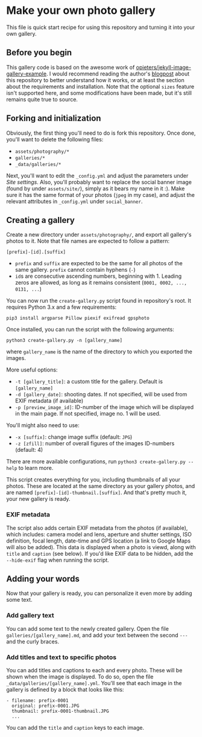 # Make your own photo gallery
This file is quick start recipe for using this repository and turning it into your own gallery. 

## Before you begin
This gallery code is based on the awesome work of [opieters/jekyll-image-gallery-example](https://github.com/opieters/jekyll-image-gallery-example). I would recommend reading the author's [blogpost](https://olivierpieters.be/blog/2016/02/26/creating-a-jekyll-image-gallery) about this repository to better understand how it works, or at least the section about the requirements and installation. Note that the optional `sizes` feature isn't supported here, and some modifications have been made, but it's still remains quite true to source.

## Forking and initialization
Obviously, the first thing you'll need to do is fork this repository. Once done, you'll want to delete the following files:

* `assets/photography/*`
* `galleries/*`
* `_data/galleries/*`

Next, you'll want to edit the `_config.yml` and adjust the parameters under _Site settings_. Also, you'll probably want to replace the social banner image (found by under `assets/site/`), simply as it bears my name in it :). Make sure it has the same format of your photos (`jpeg` in my case), and adjust the relevant attributes in `_config.yml` under `social_banner`.

## Creating a gallery
Create a new directory under `assets/photography/`, and export all gallery's photos to it. Note that file names are expected to follow a pattern:
```
[prefix]-[id].[suffix]
```

* `prefix` and `suffix` are expected to be the same for all photos of the same gallery. `prefix` cannot contain hyphens (`-`)
* `id`s are consecutive ascending numbers, beginning with 1. Leading zeros are allowed, as long as it remains consistent (`0001, 0002, ..., 0131, ...`)

You can now run the `create-gallery.py` script found in repository's root. It requires Python 3.x and a few requirements: 
```
pip3 install argparse Pillow piexif exifread gpsphoto
```
Once installed, you can run the script with the following arguments:
```
python3 create-gallery.py -n [gallery_name]
```

where `gallery_name` is the name of the directory to which you exported the images.

More useful options:
* `-t [gallery_title]`: a custom title for the gallery. Default is `[gallery_name]`
* `-d [gallery_date]`: shooting dates. If not specified, will be used from EXIF metadata (if available)
* `-p [preview_image_id]`: ID-number of the image which will be displayed in the main page. If not specified, image no. 1 will be used. 

You'll might also need to use:
* `-x [suffix]`: change image suffix (default: `JPG`)
* `-z [zfill]`: number of overall figures of the images ID-numbers (default: 4)

There are more available configurations, run `python3 create-gallery.py --help` to learn more.

This script creates everything for you, including thumbnails of all your photos. These are located at the same directory as your gallery photos, and are named `[prefix]-[id]-thumbnail.[suffix]`. And that's pretty much it, your new gallery is ready.

### EXIF metadata
The script also adds certain EXIF metadata from the photos (if available), which includes: camera model and lens, aperture and shutter settings, ISO definition, focal length, date-time and GPS location (a link to Google Maps will also be added). This data is displayed when a photo is viewd, along with `title` and `caption` (see below). If you'd like EXIF data to be hidden, add the `--hide-exif` flag when running the script.

## Adding your words

Now that your gallery is ready, you can personalize it even more by adding some text.

### Add gallery text

You can add some text to the newly created gallery. Open the file `galleries/[gallery_name].md`, and add your text between the second `---` and the curly braces.

### Add titles and text to specific photos

You can add titles and captions to each and every photo. These will be shown when the image is displayed. To do so, open the file `_data/galleries/[gallery_name].yml`. You'll see that each image in the gallery is defined by a block that looks like this:
```
- filename: prefix-0001 
  original: prefix-0001.JPG 
  thumbnail: prefix-0001-thumbnail.JPG 
  ...
```
You can add the `title` and `caption` keys to each image.
